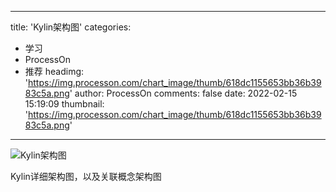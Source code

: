 
---
title: 'Kylin架构图'
categories: 
 - 学习
 - ProcessOn
 - 推荐
headimg: 'https://img.processon.com/chart_image/thumb/618dc1155653bb36b3983c5a.png'
author: ProcessOn
comments: false
date: 2022-02-15 15:19:09
thumbnail: 'https://img.processon.com/chart_image/thumb/618dc1155653bb36b3983c5a.png'
---

<div>   
<img class="thumb" alt="Kylin架构图" src="https://img.processon.com/chart_image/thumb/618dc1155653bb36b3983c5a.png" referrerpolicy="no-referrer">
<p>Kylin详细架构图，以及关联概念架构图</p>  
</div>
            